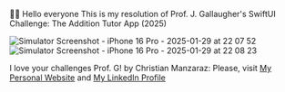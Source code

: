 ✋🏼 Hello everyone
This is my resolution of Prof. J. Gallaugher's SwiftUI Challenge:  The Addition Tutor App (2025)

![Simulator Screenshot - iPhone 16 Pro - 2025-01-29 at 22 07 52](https://github.com/user-attachments/assets/4527affe-1e9d-40b8-b3f1-7bebb292cd3e) ![Simulator Screenshot - iPhone 16 Pro - 2025-01-29 at 22 08 23](https://github.com/user-attachments/assets/3c115c8d-37d3-4287-8502-328ec3b09791)


I love your challenges Prof. G!
by Christian Manzaraz: 
Please, visit [My Personal Website](https://manzaraz.com.ar) and [My LinkedIn Profile](https://www.linkedin.com/in/manzaraz/)
